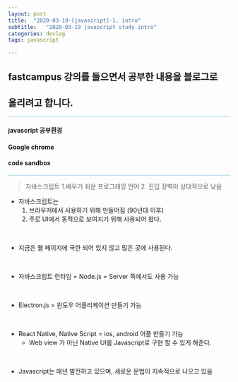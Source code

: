 ```yaml
---
layout: post
title:  "2020-03-19-[javascript]-1. intro"
subtitle:   "2020-03-19 javascript study intro"
categories: devlog
tags: javascript

---
```


## fastcampus 강의를 들으면서 공부한 내용을 블로그로
## 올리려고 합니다.

<hr style="height: 1px; background: skyblue; "/>

#### javascript 공부환경

#### Google chrome
#### code sandbox

<hr style="height: 1px; background: skyblue; "/>

> 자바스크립트
>	1.배우기 쉬운 프로그래밍 언어
> 2. 진입 장벽이 상대적으로 낮음

- 자바스크립트는
	1. 브라우저에서 사용하기 위해 만들어짐 (90년대 이후)
	2. 주로 UI에서 동적으로 보여지기 위해 사용되어 왔다.
<br/>

- 지금은 웹 페이지에 국한 되어 있지 않고 많은 곳에 사용된다.
<br/>

- 자바스크립트 런타임 = Node.js = Server 쪽에서도 사용 가능
<br/>

- Electron.js = 윈도우 어플리케이션 만들기 가능
<br/>

- React Native, Native Script = ios, android 어플 만들기 가능
	- Web view 가 아닌 Native UI를 Javascript로 구현 할 수 있게 해준다.
<br/>

- Javascript는 매년 발전하고 있으며, 새로운 문법이 지속적으로 나오고 있음
<br/>
